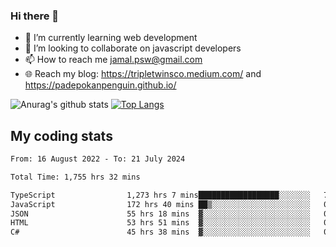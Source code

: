 ### Hi there 👋

<!--
**padepokanpenguin/padepokanpenguin** is a ✨ _special_ ✨ repository because its `README.md` (this file) appears on your GitHub profile.
-->

- 🌱 I’m currently learning  web development
- 👯 I’m looking to collaborate on javascript developers
- 📫 How to reach me jamal.psw@gmail.com
- 🌐 Reach my blog:
   https://tripletwinsco.medium.com/ and
   https://padepokanpenguin.github.io/

![Anurag's github stats](https://github-readme-stats.vercel.app/api?username=padepokanpenguin&count_private=true&disable_animations=false&show_icons=true&theme=default)
[![Top Langs](https://github-readme-stats.vercel.app/api/top-langs/?username=padepokanpenguin&theme=default&layout=compact)](https://github.com/padepokanpenguin)

## My coding stats

<!--START_SECTION:waka-->

```txt
From: 16 August 2022 - To: 21 July 2024

Total Time: 1,755 hrs 32 mins

TypeScript                1,273 hrs 7 mins██████████████████░░░░░░░   72.52 %
JavaScript                172 hrs 40 mins ██▒░░░░░░░░░░░░░░░░░░░░░░   09.84 %
JSON                      55 hrs 18 mins  ▓░░░░░░░░░░░░░░░░░░░░░░░░   03.15 %
HTML                      53 hrs 51 mins  ▓░░░░░░░░░░░░░░░░░░░░░░░░   03.07 %
C#                        45 hrs 38 mins  ▓░░░░░░░░░░░░░░░░░░░░░░░░   02.60 %
```

<!--END_SECTION:waka-->


